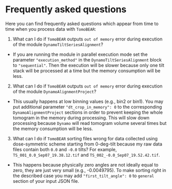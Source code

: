 # Frequently asked questions

Here you can find frequently asked questions which appear from time to time when you process data with `TomoBEAR`:

1. What can I do if `TomoBEAR` outputs `out of memory` error during execution of the module `DynamoTiltSeriesAlignment`?
* If you are running the module in parallel execution mode set the parameter `"execution_method"` in the `DynamoTiltSeriesAlignment` block to `"sequential"`. Then the execution will be slower because only one tilt stack will be processed at a time but the memory consumption will be less.

2. What can I do if `TomoBEAR` outputs `out of memory` error during execution of the module `DynamoAlignmentProject`?
* This usually happens at low binning values (e.g., bin2 or bin1). You may put additional parameter `"dt_crop_in_memory": 0` to the corresponding `DynamoAlignmentProject` sections in order to prevent keeping the whole tomogram in the memory during processing. This will slow down processing because `Dynamo` will read tomogram volume several times but the memory consumption will be less.

3. What can I do if `TomoBEAR` sorting files wrong for data collected using dose-symmetric scheme starting from 0-deg-tilt because my raw data files contain both `0.0` and `-0.0` tilts? For example, `TS_001_0.0_Sep07_19.38.12.tif` and `TS_002_-0.0_Sep07_19.52.42.tif`.
* This happens because physically zero angles are not ideally equal to zero, they are just very small (e.g., -0.0049795). To make sorting right in the described case you may add `"first_tilt_angle": 0` to `general` section of your input JSON file. 

